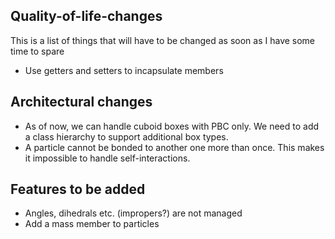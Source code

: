 ## Quality-of-life-changes

This is a list of things that will have to be changed as soon as I have some time to spare

* Use getters and setters to incapsulate members

## Architectural changes

* As of now, we can handle cuboid boxes with PBC only. We need to add a class hierarchy to support additional box types.
* A particle cannot be bonded to another one more than once. This makes it impossible to handle self-interactions.

## Features to be added

* Angles, dihedrals etc. (impropers?) are not managed
* Add a mass member to particles
